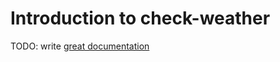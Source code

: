 # Introduction to check-weather

TODO: write [great documentation](http://jacobian.org/writing/what-to-write/)
